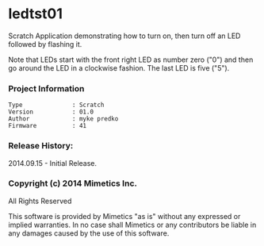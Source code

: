 ledtst01
========

Scratch Application demonstrating how to turn on, then turn off an LED followed by flashing it.  

Note that LEDs start with the front right LED as number zero ("0") and then go around the LED in a clockwise fashion.  The last LED is five ("5").

### Project Information
```
Type              : Scratch
Version           : 01.0
Author            : myke predko
Firmware          : 41
```

### Release History:
2014.09.15 - Initial Release.

### Copyright (c) 2014 Mimetics Inc.
All Rights Reserved

This software is provided by Mimetics "as is" without any expressed or implied warranties.  In no case shall Mimetics or any contributors be liable in any damages caused by the use of this software.  
